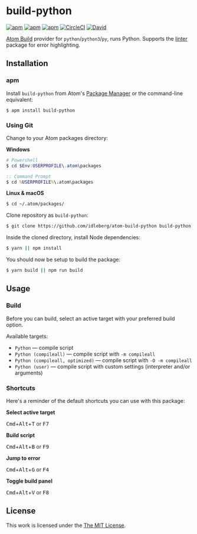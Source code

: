 # build-python

[![apm](https://flat.badgen.net/apm/license/build-python)](https://atom.io/packages/build-python)
[![apm](https://flat.badgen.net/apm/v/build-python)](https://atom.io/packages/build-python)
[![apm](https://flat.badgen.net/apm/dl/build-python)](https://atom.io/packages/build-python)
[![CircleCI](https://flat.badgen.net/circleci/github/idleberg/atom-build-python)](https://circleci.com/gh/idleberg/atom-build-python)
[![David](https://flat.badgen.net/david/dev/idleberg/atom-build-python)](https://david-dm.org/idleberg/atom-build-python?type=dev)

[Atom Build](https://atombuild.github.io/) provider for `python`/`python3`/`py`, runs Python. Supports the [linter](https://atom.io/packages/linter) package for error highlighting.

## Installation

### apm

Install `build-python` from Atom's [Package Manager](http://flight-manual.atom.io/using-atom/sections/atom-packages/) or the command-line equivalent:

`$ apm install build-python`

### Using Git

Change to your Atom packages directory:

**Windows**

```powershell
# Powershell
$ cd $Env:USERPROFILE\.atom\packages
```

```cmd
:: Command Prompt
$ cd %USERPROFILE%\.atom\packages
```

**Linux & macOS**

```bash
$ cd ~/.atom/packages/
```

Clone repository as `build-python`:

```bash
$ git clone https://github.com/idleberg/atom-build-python build-python
```

Inside the cloned directory, install Node dependencies:

```bash
$ yarn || npm install
```

You should now be setup to build the package:

```bash
$ yarn build || npm run build
```

## Usage

### Build

Before you can build, select an active target with your preferred build option.

Available targets:

* `Python` — compile script
* `Python (compileall)` — compile script with `-m compileall`
* `Python (compileall, optimized)` — compile script with `-O -m compileall`
* `Python (user)` — compile script with custom settings (interpreter and/or arguments)

### Shortcuts

Here's a reminder of the default shortcuts you can use with this package:

**Select active target**

<kbd>Cmd</kbd>+<kbd>Alt</kbd>+<kbd>T</kbd> or <kbd>F7</kbd>

**Build script**

<kbd>Cmd</kbd>+<kbd>Alt</kbd>+<kbd>B</kbd> or <kbd>F9</kbd>

**Jump to error**

<kbd>Cmd</kbd>+<kbd>Alt</kbd>+<kbd>G</kbd> or <kbd>F4</kbd>

**Toggle build panel**

<kbd>Cmd</kbd>+<kbd>Alt</kbd>+<kbd>V</kbd> or <kbd>F8</kbd>

## License

This work is licensed under the [The MIT License](LICENSE).
